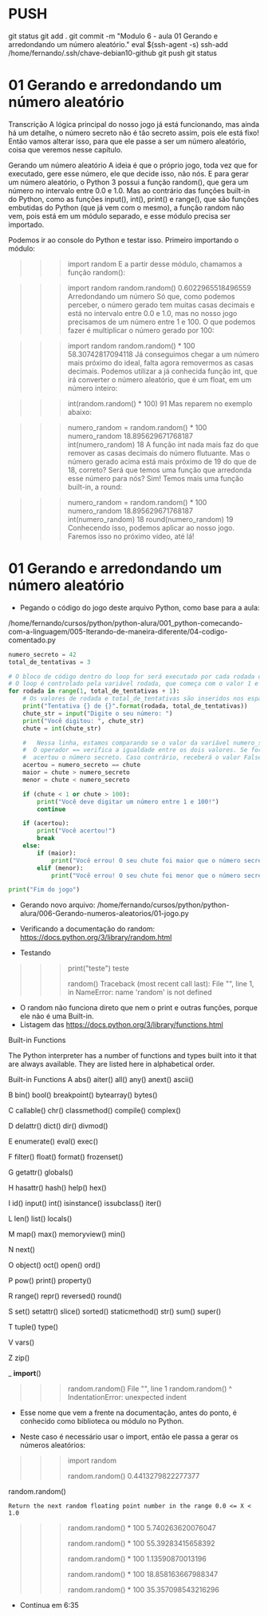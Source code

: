



# ###################################################################################################################################################################
# ###################################################################################################################################################################
# PUSH

git status
git add .
git commit -m "Modulo 6 - aula 01 Gerando e arredondando um número aleatório."
eval $(ssh-agent -s)
ssh-add /home/fernando/.ssh/chave-debian10-github
git push
git status



# ###################################################################################################################################################################
# ###################################################################################################################################################################
# 01 Gerando e arredondando um número aleatório

Transcrição
A lógica principal do nosso jogo já está funcionando, mas ainda há um detalhe, o número secreto não é tão secreto assim, pois ele está fixo! Então vamos alterar isso, para que ele passe a ser um número aleatório, coisa que veremos nesse capítulo.

Gerando um número aleatório
A ideia é que o próprio jogo, toda vez que for executado, gere esse número, ele que decide isso, não nós. E para gerar um número aleatório, o Python 3 possui a função random(), que gera um número no intervalo entre 0.0 e 1.0. Mas ao contrário das funções built-in do Python, como as funções input(), int(), print() e range(), que são funções embutidas do Python (que já vem com o mesmo), a função random não vem, pois está em um módulo separado, e esse módulo precisa ser importado.

Podemos ir ao console do Python e testar isso. Primeiro importando o módulo:

>>> import random
E a partir desse módulo, chamamos a função random():

>>> import random
>>> random.random()
0.6022965518496559
Arredondando um número
Só que, como podemos perceber, o número gerado tem muitas casas decimais e está no intervalo entre 0.0 e 1.0, mas no nosso jogo precisamos de um número entre 1 e 100. O que podemos fazer é multiplicar o número gerado por 100:

>>> import random
>>> random.random() * 100
58.30742817094118
Já conseguimos chegar a um número mais próximo do ideal, falta agora removermos as casas decimais. Podemos utilizar a já conhecida função int, que irá converter o número aleatório, que é um float, em um número inteiro:

>>> int(random.random() * 100)
91
Mas reparem no exemplo abaixo:

>>> numero_random = random.random() * 100
>>> numero_random
18.895629671768187
>>> int(numero_random)
18
A função int nada mais faz do que remover as casas decimais do número flutuante. Mas o número gerado acima está mais próximo de 19 do que de 18, correto? Será que temos uma função que arredonda esse número para nós? Sim! Temos mais uma função built-in, a round:

>>> numero_random = random.random() * 100
>>> numero_random
18.895629671768187
>>> int(numero_random)
18
>>> round(numero_random)
19
Conhecendo isso, podemos aplicar ao nosso jogo. Faremos isso no próximo vídeo, até lá!




# ###################################################################################################################################################################
# ###################################################################################################################################################################
# 01 Gerando e arredondando um número aleatório


- Pegando o código do jogo deste arquivo Python, como base para a aula:

/home/fernando/cursos/python/python-alura/001_python-comecando-com-a-linguagem/005-Iterando-de-maneira-diferente/04-codigo-comentado.py

~~~~python
numero_secreto = 42
total_de_tentativas = 3

# O bloco de código dentro do loop for será executado por cada rodada do jogo. 
# O loop é controlado pela variável rodada, que começa com o valor 1 e vai até o valor de total_de_tentativas + 1.
for rodada in range(1, total_de_tentativas + 1):
    # Os valores de rodada e total_de_tentativas são inseridos nos espaços reservados {} da string de formato usando o método format().
    print("Tentativa {} de {}".format(rodada, total_de_tentativas))
    chute_str = input("Digite o seu número: ")
    print("Você digitou: ", chute_str)
    chute = int(chute_str)

    #   Nessa linha, estamos comparando se o valor da variável numero_secreto é igual ao valor da variável chute. 
    #  O operador == verifica a igualdade entre os dois valores. Se forem iguais, a variável acertou receberá o valor booleano True, indicando que o jogador 
    #  acertou o número secreto. Caso contrário, receberá o valor False.
    acertou = numero_secreto == chute
    maior = chute > numero_secreto
    menor = chute < numero_secreto

    if (chute < 1 or chute > 100):
        print("Você deve digitar um número entre 1 e 100!")
        continue

    if (acertou):
        print("Você acertou!")
        break
    else:
        if (maior):
            print("Você errou! O seu chute foi maior que o número secreto.")
        elif (menor):
            print("Você errou! O seu chute foi menor que o número secreto.")

print("Fim do jogo")
~~~~




- Gerando novo arquivo:
/home/fernando/cursos/python/python-alura/006-Gerando-numeros-aleatorios/01-jogo.py



- Verificando a documentação do random:
<https://docs.python.org/3/library/random.html>




- Testando

>>> print("teste")
teste
>>>
>>> random()
Traceback (most recent call last):
  File "<stdin>", line 1, in <module>
NameError: name 'random' is not defined
>>>


- O random não funciona direto que nem o print e outras funções, porque ele não é uma Built-in.
- Listagem das
<https://docs.python.org/3/library/functions.html>


Built-in Functions

The Python interpreter has a number of functions and types built into it that are always available. They are listed here in alphabetical order.

Built-in Functions
A
abs()
aiter()
all()
any()
anext()
ascii()

B
bin()
bool()
breakpoint()
bytearray()
bytes()

C
callable()
chr()
classmethod()
compile()
complex()

D
delattr()
dict()
dir()
divmod()

	
E
enumerate()
eval()
exec()

F
filter()
float()
format()
frozenset()

G
getattr()
globals()

H
hasattr()
hash()
help()
hex()

I
id()
input()
int()
isinstance()
issubclass()
iter()
	
L
len()
list()
locals()

M
map()
max()
memoryview()
min()

N
next()

O
object()
oct()
open()
ord()

P
pow()
print()
property()




	
R
range()
repr()
reversed()
round()

S
set()
setattr()
slice()
sorted()
staticmethod()
str()
sum()
super()

T
tuple()
type()

V
vars()

Z
zip()

_
__import__()











>>>  random.random()
  File "<stdin>", line 1
    random.random()
    ^
IndentationError: unexpected indent
>>>



- Esse nome que vem a frente na documentação, antes do ponto, é conhecido como biblioteca ou módulo no Python.


- Neste caso é necessário usar o import, então ele passa a gerar os números aleatórios:

>>> import random
>>>
>>> random.random()
0.4413279822277377
>>>
>>>
>>>




random.random()

    Return the next random floating point number in the range 0.0 <= X < 1.0





>>> random.random() * 100
5.740263620076047
>>>
>>>
>>> random.random() * 100
55.39283415658392
>>>
>>> random.random() * 100
1.13590870013196
>>>
>>>
>>> random.random() * 100
18.858163667988347
>>>
>>>
>>>
>>>
>>>
>>>
>>>
>>>
>>>
>>> random.random() * 100
35.357098543216296
>>>




- Continua em
6:35